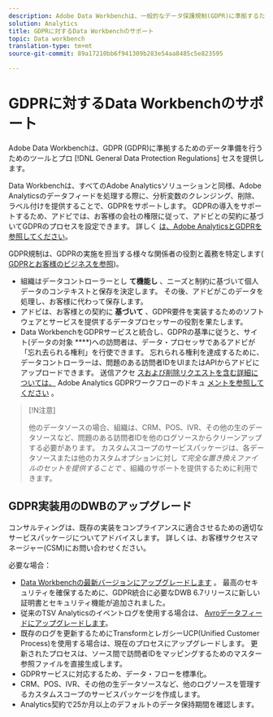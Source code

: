 ```yaml
---
description: Adobe Data Workbenchは、一般的なデータ保護規制(GDPR)に準拠するためのツールとプロセスを提供します。
solution: Analytics
title: GDPRに対するData Workbenchのサポート
topic: Data workbench
translation-type: tm+mt
source-git-commit: 89a17210bb6f941309b283e54aa8485c5e823595

---
```



# GDPRに対するData Workbenchのサポート

Adobe Data Workbenchは、GDPR (GDPR)に準拠するためのデータ準備を行うためのツールとプロ [!DNL General Data Protection Regulations] セスを提供します。

Data Workbenchは、すべてのAdobe Analyticsソリューションと同様、Adobe Analyticsのデータフィードを処理する際に、分析変数のクレンジング、削除、ラベル付けを提供することで、GDPRをサポートします。 GDPRの導入をサポートするため、アドビでは、お客様の会社の権限に従って、アドビとの契約に基づいてGDPRのプロセスを設定できます。 詳しく [は、Adobe AnalyticsとGDPRを参照してください](https://docs.adobe.com/content/help/en/analytics/admin/data-governance/an-gdpr-overview.html)。

GDPR規制は、GDPRの実施を担当する様々な関係者の役割と義務を特定します( [GDPRとお客様のビジネスを参照](https://www.adobe.com/jp/privacy/general-data-protection-regulation.html))。

* 組織はデータコントローラーとし **て機能し** 、ニーズと制約に基づいて個人データのコンテキストと保存を決定します。 その後、アドビがこのデータを処理し、お客様に代わって保存します。
* アドビは、お客様との契約に **基づいて** 、GDPR要件を実装するためのソフトウェアとサービスを提供するデータプロセッサーの役割を果たします。
* Data WorkbenchをGDPRサービスと統合し、GDPRの基準に従うと、サイト(データの対象 ****)への訪問者は、データ・プロセッサであるアドビが「忘れ去られる権利」を行使できます。 忘れられる権利を達成するために、データコントローラーは、問題のある訪問者IDをUIまたはAPIからアドビにアップロードできます。 送信アクセ [スおよび削除リクエストを含む詳細については、](https://docs.adobe.com/help/en/analytics/admin/data-governance/an-gdpr-workflow.html) Adobe Analytics GDPRワークフローのドキュ [メントを参照してください](https://docs.adobe.com/content/help/en/analytics/admin/data-governance/gdpr-submit-access-delete.html) 。

>[!N注意]
>
>他のデータソースの場合、組織は、CRM、POS、IVR、その他の生のデータソースなど、問題のある訪問者IDを他のログソースからクリーンアップする必要があります。 カスタムスコープのサービスパッケージは、各データソースまたは他のカスタムオプションに対し _て完全な置き換えファイルのセットを提供することで_ 、組織のサポートを提供するために利用できます。

## GDPR実装用のDWBのアップグレード

コンサルティングは、既存の実装をコンプライアンスに適合させるための適切なサービスパッケージについてアドバイスします。 詳しくは、お客様サクセスマネージャー(CSM)にお問い合わせください。

必要な場合：

* [Data Workbenchの最新バージョンにアップグレードします](https://docs.adobe.com/content/help/en/data-workbench/using/release-notes/release-notes.html) 。 最高のセキュリティを確保するために、GDPR統合に必要なDWB 6.7リリースに新しい証明書とセキュリティ機能が追加されました。
* 従来のTSV Analyticsのイベントログを使用する場合は、 [Avroデータフィードにアップグレードします](https://docs.adobe.com/content/help/en/data-workbench/using/dataset/log-proc-config-file/c-log-sources.html#section-9a824b4c3d5549e7952a7111232035b2)。
* 既存のログを更新するためにTransformとレガシーUCP(Unified Customer Process)を使用する場合は、現在のプロセスにアップグレードします。 更新されたプロセスは、ソース間で訪問者IDをマッピングするためのマスター参照ファイルを直接生成します。
* GDPRサービスに対応するため、データ・フローを標準化。
* CRM、POS、IVR、その他の生データソースなど、他のログソースを管理するカスタムスコープのサービスパッケージを作成します。
* Analytics契約で25か月以上のデフォルトのデータ保持期間を確認します。
